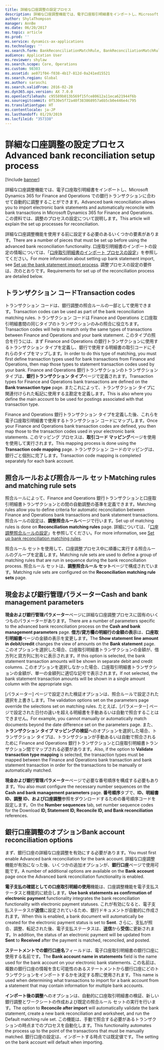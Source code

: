 ```yaml
---
title: 詳細な口座調整の設定プロセス
description: 詳細な口座調整機能では、電子口座取引明細書をインポートし、Microsoft Dynamics 365 for Finance and Operations での銀行トランザクションに合わせて自動的に調整することができます。  この資料では、調整のプロセスの設定について説明します。
author: ShylaThompson
manager: AnnBe
ms.date: 06/20/2017
ms.topic: article
ms.prod: ''
ms.service: dynamics-ax-applications
ms.technology: ''
ms.search.form: BankReconciliationMatchRule, BankReconciliationMatchRuleSet
audience: Application User
ms.reviewer: shylaw
ms.search.scope: Core, Operations
ms.custom: 98303
ms.assetid: ae071f04-f038-4b17-812d-0a241ed15521
ms.search.region: Global
ms.author: saraschi
ms.search.validFrom: 2016-02-28
ms.dyn365.ops.version: AX 7.0.0
ms.openlocfilehash: c95589b013b569f15fce80612a11eca621944f6b
ms.sourcegitcommit: 0f530e5f72a40f383868957a6b5cb0e446e4c795
ms.translationtype: HT
ms.contentlocale: ja-JP
ms.lasthandoff: 01/29/2019
ms.locfileid: "357338"
---
```

# <a name="advanced-bank-reconciliation-setup-process"></a><span data-ttu-id="336a2-104">詳細な口座調整の設定プロセス</span><span class="sxs-lookup"><span data-stu-id="336a2-104">Advanced bank reconciliation setup process</span></span>

[!include [banner](../includes/banner.md)]

<span data-ttu-id="336a2-105">詳細な口座調整機能では、電子口座取引明細書をインポートし、Microsoft Dynamics 365 for Finance and Operations での銀行トランザクションに合わせて自動的に調整することができます。</span><span class="sxs-lookup"><span data-stu-id="336a2-105">Advanced bank reconciliation allows you to import electronic bank statements and automatically reconcile with bank transactions in Microsoft Dynamics 365 for Finance and Operations.</span></span>  <span data-ttu-id="336a2-106">この資料では、調整のプロセスの設定について説明します。</span><span class="sxs-lookup"><span data-stu-id="336a2-106">This article will explain the set up processes for reconciliation.</span></span>  

<span data-ttu-id="336a2-107">詳細な口座調整機能を使用する前に設定する必要のあるいくつかの要素があります。</span><span class="sxs-lookup"><span data-stu-id="336a2-107">There are a number of pieces that must be set up before using the advanced bank reconciliation functionality.</span></span> <span data-ttu-id="336a2-108">口座取引明細書のインポートの設定の情報については、「[口座取引明細書のインポート プロセスの設定](set-up-advanced-bank-reconciliation-import-process.md)」を参照してください。</span><span class="sxs-lookup"><span data-stu-id="336a2-108">For more information about setting up bank statement import, see [Set up the bank statement import process](set-up-advanced-bank-reconciliation-import-process.md).</span></span>  <span data-ttu-id="336a2-109">調整プロセスの設定の要件は、次のとおりです。</span><span class="sxs-lookup"><span data-stu-id="336a2-109">Requirements for set up of the reconciliation process are detailed below.</span></span>

## <a name="transaction-codes"></a><span data-ttu-id="336a2-110">トランザクション コード</span><span class="sxs-lookup"><span data-stu-id="336a2-110">Transaction codes</span></span>
<span data-ttu-id="336a2-111">トランザクション コードは、銀行調整の照合ルールの一部として使用できます。</span><span class="sxs-lookup"><span data-stu-id="336a2-111">Transaction codes can be used as part of the bank reconciliation matching rules.</span></span>  <span data-ttu-id="336a2-112">トランザクション コードは Finance and Operations と口座取引明細書間の同じタイプのトランザクションのみの照合に役立ちます。</span><span class="sxs-lookup"><span data-stu-id="336a2-112">Transaction codes will help to match only the same types of transactions between Finance and Operations and your bank statement.</span></span>  <span data-ttu-id="336a2-113">このタイプの照合を行うには、まず Finance and Operations の銀行トランザクションに使用するトランザクション タイプを定義し、銀行で使用する明細書の取引コードにそれらのタイプをマップします。</span><span class="sxs-lookup"><span data-stu-id="336a2-113">In order to do this type of matching, you must first define transaction types used for bank transactions from Finance and Operations, then map those types to statement transaction codes used by your bank.</span></span>  <span data-ttu-id="336a2-114">Finance and Operations 銀行トランザクションのトランザクション タイプは、**銀行トランザクション タイプ**ページで定義されます。</span><span class="sxs-lookup"><span data-stu-id="336a2-114">Transaction types for Finance and Operations bank transactions are defined on the **Bank transaction type** page.</span></span>  <span data-ttu-id="336a2-115">またこれによって、トランザクション タイプに関連付けられた転記に使用する主勘定を定義します。</span><span class="sxs-lookup"><span data-stu-id="336a2-115">This is also where you define the main account to be used for postings associated with that transaction type.</span></span> 

<span data-ttu-id="336a2-116">Finance and Operations 銀行トランザクション タイプを定義した後、これらを電子口座取引明細書で使用するトランザクション コードにマップします。</span><span class="sxs-lookup"><span data-stu-id="336a2-116">Once your Finance and Operations bank transaction codes are defined, you then map those to the transaction codes used in your electronic bank statements.</span></span>  <span data-ttu-id="336a2-117">このマッピング プロセスは、**取引コード マッピング**ページを使用を使用して実行されます。</span><span class="sxs-lookup"><span data-stu-id="336a2-117">This mapping process is done using the **Transaction code mapping** page.</span></span>  <span data-ttu-id="336a2-118">トランザクション コードのマッピングは、銀行ごと個別に完了します。</span><span class="sxs-lookup"><span data-stu-id="336a2-118">Transaction code mapping is completed separately for each bank account.</span></span>

## <a name="matching-rules-and-matching-rule-sets"></a><span data-ttu-id="336a2-119">照合ルールおよび照合ルール セット</span><span class="sxs-lookup"><span data-stu-id="336a2-119">Matching rules and matching rule sets</span></span>
<span data-ttu-id="336a2-120">照合ルールによって、Finance and Operations 銀行トランザクションと口座取引明細書トランザクションとの間の自動調整の基準を定義できます。</span><span class="sxs-lookup"><span data-stu-id="336a2-120">Matching rules allow you to define criteria for automatic reconciliation between Finance and Operations bank transactions and bank statement transactions.</span></span>  <span data-ttu-id="336a2-121">照合ルールの設定は、**調整照合ルール**ページで行います。</span><span class="sxs-lookup"><span data-stu-id="336a2-121">Set up of matching rules is done on **Reconciliation matching rules** page.</span></span>  <span data-ttu-id="336a2-122">詳細については、「[口座調整照合ルールの設定](set-up-bank-reconciliation-matching-rules.md)」を参照してください。</span><span class="sxs-lookup"><span data-stu-id="336a2-122">For more information, see [Set up bank reconciliation matching rules](set-up-bank-reconciliation-matching-rules.md).</span></span> 

<span data-ttu-id="336a2-123">照合ルール セットを使用して、口座調整プロセス中に順番に実行する照合ルールのグループを定義します。</span><span class="sxs-lookup"><span data-stu-id="336a2-123">Matching rule sets are used to define a group of matching rules that are run in sequence during the bank reconciliation process.</span></span>  <span data-ttu-id="336a2-124">照合ルール セットは、**調整照合ルール セット**ページで構成されています。</span><span class="sxs-lookup"><span data-stu-id="336a2-124">Matching rule sets are configured on the **Reconciliation matching rule sets** page.</span></span>

## <a name="cash-and-bank-management-parameters"></a><span data-ttu-id="336a2-125">現金および銀行管理パラメーター</span><span class="sxs-lookup"><span data-stu-id="336a2-125">Cash and bank management parameters</span></span>
<span data-ttu-id="336a2-126">**現金および銀行管理パラメーター**ページに詳細な口座調整プロセスに固有のいくつものパラメーターがあります。</span><span class="sxs-lookup"><span data-stu-id="336a2-126">There are a number of parameters specific to the advanced bank reconciliation process on the **Cash and bank management parameters** page.</span></span>  <span data-ttu-id="336a2-127">**借方/貸方欄の明細行の金額の表示**は、**口座取引明細書**ページの金額の表示を変更します。</span><span class="sxs-lookup"><span data-stu-id="336a2-127">The **Show statement line amount in debit/credit** changes the view of amounts on the **Bank statement** page.</span></span>  <span data-ttu-id="336a2-128">このオプションを選択した場合、口座取引明細書トランザクションの金額が、借方列と貸方列に別々に表示されます。</span><span class="sxs-lookup"><span data-stu-id="336a2-128">If this option is selected, the bank statement transaction amounts will be shown in separate debit and credit columns.</span></span>  <span data-ttu-id="336a2-129">このオプションを選択しなかった場合、口座取引明細書トランザクションの金額が、単一の金額列に適切な記号で表示されます。</span><span class="sxs-lookup"><span data-stu-id="336a2-129">If not selected, the bank statement transaction amounts will be shown in a single amount column with the appropriate sign.</span></span> 

<span data-ttu-id="336a2-130">[パラメーター] ページで設定された検証オプションは、照合ルールで設定された選択を上書きします。</span><span class="sxs-lookup"><span data-stu-id="336a2-130">The validation options set on the parameters page override the selections set on matching rules.</span></span>  <span data-ttu-id="336a2-131">たとえば、[パラメーター] ページで設定された日付の違いを超える明細書を手動あるいは自動で照合することはできません。</span><span class="sxs-lookup"><span data-stu-id="336a2-131">For example, you cannot manually or automatically match documents beyond the date difference set on the parameters page.</span></span>  <span data-ttu-id="336a2-132">また、**トランザクション タイプ マッピングの検証**へのオプションを選択した場合、トランザクション タイプは、トランザクションが手動あるいは自動で照合されるために Finance and Operations 銀行トランザクションと口座取引明細書トランザクション間でマップされる必要があります。</span><span class="sxs-lookup"><span data-stu-id="336a2-132">Also, if the option to **Validate transaction type mapping** is selected, the transaction types must be mapped between the Finance and Operations bank transaction and bank statement transaction in order for the transactions to be manually or automatically matched.</span></span> 

<span data-ttu-id="336a2-133">**現金および銀行管理パラメーター**ページで必要な番号順序を構成する必要もあります。</span><span class="sxs-lookup"><span data-stu-id="336a2-133">You also must configure the necessary number sequences on the **Cash and bank management parameters** page.</span></span>  <span data-ttu-id="336a2-134">**番号順序**タブで、**ID、明細書 ID、調整 ID、および口座調整**参照をダウンロードするための番号順序コードを設定します。</span><span class="sxs-lookup"><span data-stu-id="336a2-134">On the **Number sequences** tab, set number sequence codes for the Download **ID, Statement ID, Reconcile ID, and Bank reconciliation** references.</span></span>

## <a name="bank-account-reconciliation-options"></a><span data-ttu-id="336a2-135">銀行口座調整のオプション</span><span class="sxs-lookup"><span data-stu-id="336a2-135">Bank account reconciliation options</span></span>
<span data-ttu-id="336a2-136">まず、銀行口座の詳細な口座調整を有効にする必要があります。</span><span class="sxs-lookup"><span data-stu-id="336a2-136">You must first enable Advanced bank reconciliation for the bank account.</span></span>  <span data-ttu-id="336a2-137">詳細な口座調整機能が有効になった後、いくつかの追加オプションが、**銀行口座**ページで使用可能です。</span><span class="sxs-lookup"><span data-stu-id="336a2-137">A number of additional options are available on the **Bank account** page once the Advanced bank reconciliation functionality is enabled.</span></span> 

<span data-ttu-id="336a2-138">**電子支払の確認としての口座取引明細の使用**機能は、口座調整機能を電子支払ステータスと機能的に統合します。</span><span class="sxs-lookup"><span data-stu-id="336a2-138">**Use bank statements as confirmation of electronic payment** functionality integrates the bank reconciliation functionality with electronic payment statuses.</span></span>  <span data-ttu-id="336a2-139">これが有効になると、電子支払ステータスが**送信**に設定されているため、銀行ドキュメントが自動的に作成されます。</span><span class="sxs-lookup"><span data-stu-id="336a2-139">When this is enabled, a bank document will automatically be created for the electronic payment status is set to **Sent**.</span></span>  <span data-ttu-id="336a2-140">さらに、支払が照合、調整、転記された後、電子支払ステータスは、**送信**から**受信**に更新されます。</span><span class="sxs-lookup"><span data-stu-id="336a2-140">In addition, the status of an electronic payment will be updated from **Sent** to **Received** after the payment is matched, reconciled, and posted.</span></span> 

<span data-ttu-id="336a2-141">**ステートメントでの銀行口座名**フィールドは、電子口座取引明細書の銀行口座に使用する名前です。</span><span class="sxs-lookup"><span data-stu-id="336a2-141">The **Bank account name in statements** field is the name used for the bank account on your electronic bank statements.</span></span>  <span data-ttu-id="336a2-142">この名前は、複数の銀行口座の情報を含む可能性のあるステートメントから銀行口座にどのトランザクションをインポートするかを決定する際に使用されます。</span><span class="sxs-lookup"><span data-stu-id="336a2-142">This name is used when determining what transactions to import for a bank account from a statement that may contain information for multiple bank accounts.</span></span> 

<span data-ttu-id="336a2-143">**インポート後の調整**へのオプションは、自動的に口座取引明細書の検証、新しい銀行調整とワークシートの作成および既定の照合ルール セットの実行を行います。</span><span class="sxs-lookup"><span data-stu-id="336a2-143">The option to **Reconcile after import** will automatically validate the bank statement, create a new bank reconciliation and worksheet, and run the Default matching rule set.</span></span>  <span data-ttu-id="336a2-144">この機能は、手動で照合する必要があるトランザクションの時点までのプロセスを自動化します。</span><span class="sxs-lookup"><span data-stu-id="336a2-144">This functionality automates the process up to the point of the transactions that must be manually matched.</span></span>  <span data-ttu-id="336a2-145">銀行口座の設定は、インポートする時点では既定値です。</span><span class="sxs-lookup"><span data-stu-id="336a2-145">The setting on the bank account will default when importing.</span></span>



